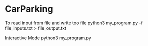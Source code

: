# CarParking

To read input from file and write too file
python3 my_program.py -f file_inputs.txt > file_output.txt

Interactive Mode
python3 my_program.py
